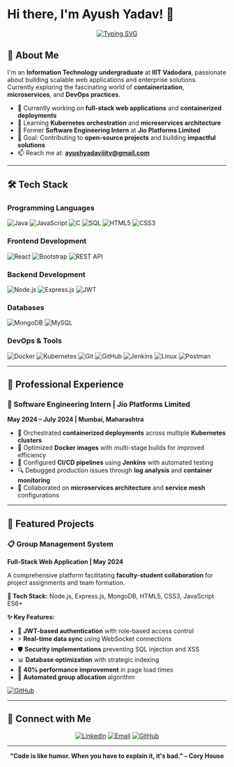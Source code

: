 # Hi there, I'm Ayush Yadav! 👋

<div align="center">
  
[![Typing SVG](https://readme-typing-svg.herokuapp.com?font=Fira+Code&pause=1000&color=36BCF7&center=true&vCenter=true&width=500&lines=Full-Stack+Developer;DevOps+Enthusiast;Computer+Science+Student;Always+Learning+New+Things;Open+Source+Contributor)](https://git.io/typing-svg)

</div>

## 🚀 About Me

I'm an **Information Technology undergraduate** at **IIIT Vadodara**, passionate about building scalable web applications and enterprise solutions.  
Currently exploring the fascinating world of **containerization**, **microservices**, and **DevOps practices**.

- 🔭 Currently working on **full-stack web applications** and **containerized deployments**
- 🌱 Learning **Kubernetes orchestration** and **microservices architecture**
- 💼 Former **Software Engineering Intern** at **Jio Platforms Limited**
- 🎯 Goal: Contributing to **open-source projects** and building **impactful solutions**
- 📫 Reach me at: **ayushyadaviiitv@gmail.com**

---

## 🛠️ Tech Stack

### Programming Languages
![Java](https://img.shields.io/badge/Java-ED8B00?style=for-the-badge&logo=openjdk&logoColor=white)
![JavaScript](https://img.shields.io/badge/JavaScript-F7DF1E?style=for-the-badge&logo=javascript&logoColor=black)
![C](https://img.shields.io/badge/C-00599C?style=for-the-badge&logo=c&logoColor=white)
![SQL](https://img.shields.io/badge/SQL-336791?style=for-the-badge&logo=postgresql&logoColor=white)
![HTML5](https://img.shields.io/badge/HTML5-E34F26?style=for-the-badge&logo=html5&logoColor=white)
![CSS3](https://img.shields.io/badge/CSS3-1572B6?style=for-the-badge&logo=css3&logoColor=white)

### Frontend Development
![React](https://img.shields.io/badge/React-20232A?style=for-the-badge&logo=react&logoColor=61DAFB)
![Bootstrap](https://img.shields.io/badge/Bootstrap-563D7C?style=for-the-badge&logo=bootstrap&logoColor=white)
![REST API](https://img.shields.io/badge/REST%20API-FF6B35?style=for-the-badge&logo=api&logoColor=white)

### Backend Development
![Node.js](https://img.shields.io/badge/Node.js-43853D?style=for-the-badge&logo=node.js&logoColor=white)
![Express.js](https://img.shields.io/badge/Express.js-404D59?style=for-the-badge&logo=express&logoColor=white)
![JWT](https://img.shields.io/badge/JWT-black?style=for-the-badge&logo=JSON%20web%20tokens)

### Databases
![MongoDB](https://img.shields.io/badge/MongoDB-4EA94B?style=for-the-badge&logo=mongodb&logoColor=white)
![MySQL](https://img.shields.io/badge/MySQL-005C84?style=for-the-badge&logo=mysql&logoColor=white)

### DevOps & Tools
![Docker](https://img.shields.io/badge/Docker-2496ED?style=for-the-badge&logo=docker&logoColor=white)
![Kubernetes](https://img.shields.io/badge/Kubernetes-326CE5?style=for-the-badge&logo=kubernetes&logoColor=white)
![Git](https://img.shields.io/badge/Git-F05032?style=for-the-badge&logo=git&logoColor=white)
![GitHub](https://img.shields.io/badge/GitHub-100000?style=for-the-badge&logo=github&logoColor=white)
![Jenkins](https://img.shields.io/badge/Jenkins-D24939?style=for-the-badge&logo=jenkins&logoColor=white)
![Linux](https://img.shields.io/badge/Linux-FCC624?style=for-the-badge&logo=linux&logoColor=black)
![Postman](https://img.shields.io/badge/Postman-FF6C37?style=for-the-badge&logo=postman&logoColor=white)

---

## 💼 Professional Experience

### 🔹 Software Engineering Intern | Jio Platforms Limited  
**May 2024 – July 2024 | Mumbai, Maharashtra**

- 🚀 Orchestrated **containerized deployments** across multiple **Kubernetes clusters**
- 🐳 Optimized **Docker images** with multi-stage builds for improved efficiency
- 🔄 Configured **CI/CD pipelines** using **Jenkins** with automated testing
- 🔍 Debugged production issues through **log analysis** and **container monitoring**
- 🤝 Collaborated on **microservices architecture** and **service mesh** configurations

---

## 🌟 Featured Projects

### 📋 Group Management System  
**Full-Stack Web Application | May 2024**  

A comprehensive platform facilitating **faculty-student collaboration** for project assignments and team formation.

**🔧 Tech Stack:** Node.js, Express.js, MongoDB, HTML5, CSS3, JavaScript ES6+

**✨ Key Features:**
- 🔐 **JWT-based authentication** with role-based access control
- ⚡ **Real-time data sync** using WebSocket connections
- 🛡️ **Security implementations** preventing SQL injection and XSS
- 📊 **Database optimization** with strategic indexing
- 🚀 **40% performance improvement** in page load times
- 🤖 **Automated group allocation** algorithm

[![GitHub](https://img.shields.io/badge/View_on_GitHub-100000?style=for-the-badge&logo=github&logoColor=white)](https://github.com/Ayushyadav16/Group-Management-System)

---

## 🤝 Connect with Me

<div align="center">

[![LinkedIn](https://img.shields.io/badge/LinkedIn-0077B5?style=for-the-badge&logo=linkedin&logoColor=white)](https://www.linkedin.com/in/ayush-yadav-a98381240)
[![Email](https://img.shields.io/badge/Email-D14836?style=for-the-badge&logo=gmail&logoColor=white)](mailto:ayushyadaviiitv@gmail.com)
[![GitHub](https://img.shields.io/badge/GitHub-100000?style=for-the-badge&logo=github&logoColor=white)](https://github.com/Ayushyadav16)

</div>

---

<div align="center">
  
**"Code is like humor. When you have to explain it, it's bad." – Cory House**

</div>
